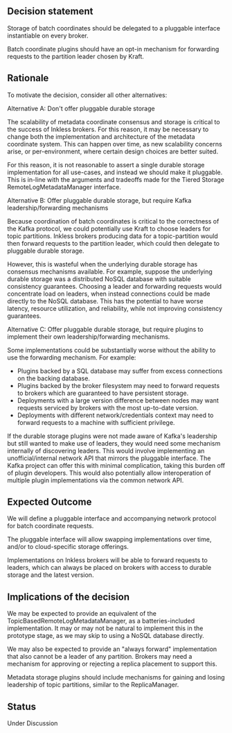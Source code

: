 ## Decision statement

Storage of batch coordinates should be delegated to a pluggable interface instantiable on every broker.

Batch coordinate plugins should have an opt-in mechanism for forwarding requests to the partition leader chosen by Kraft.

## Rationale

To motivate the decision, consider all other alternatives:

Alternative A: Don't offer pluggable durable storage

The scalability of metadata coordinate consensus and storage is critical to the success of Inkless brokers.
For this reason, it may be necessary to change both the implementation and architecture of the metadata coordinate system.
This can happen over time, as new scalability concerns arise, or per-environment, where certain design choices are better suited.

For this reason, it is not reasonable to assert a single durable storage implementation for all use-cases, and instead we should make it pluggable.
This is in-line with the arguments and tradeoffs made for the Tiered Storage RemoteLogMetadataManager interface.

Alternative B: Offer pluggable durable storage, but require Kafka leadership/forwarding mechanisms

Because coordination of batch coordinates is critical to the correctness of the Kafka protocol, we could potentially use Kraft to choose leaders for topic partitions.
Inkless brokers producing data for a topic-partition would then forward requests to the partition leader, which could then delegate to pluggable durable storage.

However, this is wasteful when the underlying durable storage has consensus mechanisms available.
For example, suppose the underlying durable storage was a distributed NoSQL database with suitable consistency guarantees.
Choosing a leader and forwarding requests would concentrate load on leaders, when instead connections could be made directly to the NoSQL database.
This has the potential to have worse latency, resource utilization, and reliability, while not improving consistency guarantees. 

Alternative C: Offer pluggable durable storage, but require plugins to implement their own leadership/forwarding mechanisms.

Some implementations could be substantially worse without the ability to use the forwarding mechanism. For example:
* Plugins backed by a SQL database may suffer from excess connections on the backing database.
* Plugins backed by the broker filesystem may need to forward requests to brokers which are guaranteed to have persistent storage. 
* Deployments with a large version difference between nodes may want requests serviced by brokers with the most up-to-date version.
* Deployments with different network/credentials context may need to forward requests to a machine with sufficient privilege.

If the durable storage plugins were not made aware of Kafka's leadership but still wanted to make use of leaders, they would need some mechanism internally of discovering leaders.
This would involve implementing an unofficial/internal network API that mirrors the pluggable interface.
The Kafka project can offer this with minimal complication, taking this burden off of plugin developers.
This would also potentially allow interoperation of multiple plugin implementations via the common network API.

## Expected Outcome

We will define a pluggable interface and accompanying network protocol for batch coordinate requests.

The pluggable interface will allow swapping implementations over time, and/or to cloud-specific storage offerings.

Implementations on Inkless brokers will be able to forward requests to leaders, which can always be placed on brokers with access to durable storage and the latest version.

## Implications of the decision

We may be expected to provide an equivalent of the TopicBasedRemoteLogMetadataManager, as a batteries-included implementation.
It may or may not be natural to implement this in the prototype stage, as we may skip to using a NoSQL database directly.

We may also be expected to provide an "always forward" implementation that also cannot be a leader of any partition.
Brokers may need a mechanism for approving or rejecting a replica placement to support this.

Metadata storage plugins should include mechanisms for gaining and losing leadership of topic partitions, similar to the ReplicaManager.

## Status

Under Discussion
